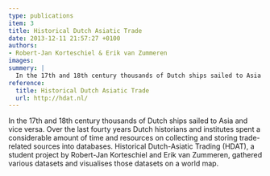 ```yaml
---
type: publications
item: 3
title: Historical Dutch Asiatic Trade
date: 2013-12-11 21:57:27 +0100
authors:
- Robert-Jan Korteschiel & Erik van Zummeren
images:
summery: |
  In the 17th and 18th century thousands of Dutch ships sailed to Asia and vice versa. Historical Dutch-Asiatic Trading (HDAT) gathered various datasets and visualises those datasets on a world map.
reference:
  title: Historical Dutch Asiatic Trade
  url: http://hdat.nl/
---
```

In the 17th and 18th century thousands of Dutch ships sailed to Asia and vice versa. Over the last fourty years Dutch historians and institutes spent a considerable amount of time and resources on collecting and storing trade-related sources into databases. Historical Dutch-Asiatic Trading (HDAT), a student project by Robert-Jan Korteschiel and Erik van Zummeren, gathered various datasets and visualises those datasets on a world map.